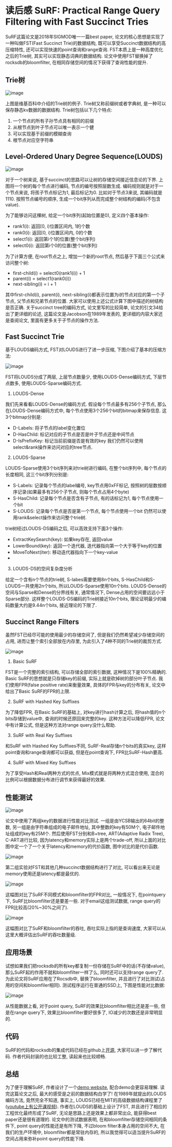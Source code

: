 # 读后感 SuRF: Practical Range Query Filtering with Fast Succinct Tries

SuRF这篇论文是2018年SIGMOD唯一一篇best paper, 论文的核心思想是实现了一种叫做FST(Fast Succinct Trie)的数据结构, 既可以享受Succinct数据结构的高压缩特性, 还可以实现快速的point查询和range查询. FST本质上是一种高度优化之后的Trie树, 其实可以实现静态词典的数据结构. 论文中使用FST替换掉了rocksdb的bloomfilter, 在相同存储空间的情况下获得了查询性能的提升.

## Trie树
![image](http://note.youdao.com/yws/res/214/BE0B03F853D546FEB6C53356F1BD0C96)

上图是维基百科中介绍的Trie树的例子. Trie树又称前缀树或者字典树, 是一种可以保存静态kv数据的数据结构. Trie树包括以下几个特点:
   1. 一个节点的所有子孙节点具有相同的前缀
   2. 从根节点到叶子节点可以唯一表示一个健
   3. 可以实现基于前缀的模糊查询
   4. 根节点对应空字符串

## Level-Ordered Unary Degree Sequence(LOUDS)

![image](http://note.youdao.com/yws/res/227/15C129E9C4B44FFEA41C9715F3BC09E6)

对于一个树来说, 基于succinct的思路可以让树的存储空间接近信息论的下界. 上图将一个树的每个节点进行编码, 节点的编号按照层数生成. 编码规则就是对于一个节点来说, 将孩子节点标记为1, 最后标记为0. 比如对于节点3来说, 其编码就是1110. 按照节点编号的顺序, 生成一个bit序列从而完成整个树结构的编码(不包含value).

为了能够访问这棵树, 给定一个bit序列(起始位置是0), 定义四个基本操作:
* rank1(i): 返回[0, i)位置区间内, 1的个数
* rank0(i): 返回[0, i)位置区间内, 0的个数
* select1(i): 返回第i个1的位置(整个bit序列)
* select0(i): 返回第i个0的位置(整个bit序列)

为了计算方便, 在root节点之上, 增加一个新的root节点, 然后基于下面三个公式来访问整个树:

* first-child(i) = select0(rank1(i)) + 1
* parent(i) = select1(rank0(i))
* next-sibling(i) = i + 1

其中first-child(i), parent(i), next-sibling(i)都表示位置为i的节点对应的第一个子节点, 父节点和兄弟节点的位置. 大家可以使用上述公式计算下图中描述的树结构是否正确. 关于succinct tree的编码方式, 论文里写的比较简单, 论文的引文34给出了更详细的论述, 这篇论文是Jacobson在1989年发表的, 更详细的内容大家还是查阅论文, 里面有更多关于子节点的操作方法.

## Fast Succinct Trie
基于LOUDS编码方式, FST对LOUDS进行了进一步压缩, 下图介绍了基本的压缩方法:

![image](http://note.youdao.com/yws/res/289/5F2F376364BD4898A2A74DCFC322F0DB)

FST将LOUDS分成了两层, 上层节点数量少, 使用LOUDS-Dense编码方式, 下层节点数多, 使用LOUDS-Sparse编码方式. 

1.    LOUDS-Dense

我们先来看看LOUDS-Dense的编码方式. 假设每个节点最多有256个子节点, 那么在LOUDS-Dense编码方式中, 每个节点使用3个256个bit的bitmap来保存信息. 这3个bitmap分别是:
* D-Labels: 将子节点的label变化置位
* D-HasChild: 标记对应的子节点是否是叶子节点还是中间节点
* D-IsPrefixKey: 标记当前前缀是否是有效的key
我们仍然可以使用select&rank操作来访问对应的tree节点.

2.    LOUDS-Sparse

LOUDS-Sparse使用3个bit序列来对trie树进行编码, 在整个bit序列中, 每个节点的长度相同, 这三个bit序列分别是:
* S-Labels: 记录每个节点的label编号, key节点用0xFF标记, 按照树的层数按顺序记录(如果最多有256个子节点, 则每个节点占用4个byte)
* S-HasChild: 记录每个节点是否含有子节点, 有的话标记为1, 每个节点使用一个bit
* S-LOUDS: 记录每个节点是否是第一个节点, 每个节点使用一个bit
仍然可以使用rank&select操作来访问整个trie树.

trie树经过LOUDS-DS编码之后, 可以高效支持下面3个操作:
* ExtractKeySearch(key): 如果key存在, 返回value
* LowerBound(key): 返回一个迭代器, 迭代器指向第一个大于等于key的位置
* MoveToNext(iter): 移动迭代器指向下一个key-value
* 

3.    LOUDS-DS的空间复杂度分析

给定一个含有n个节点的trie树, S-labes需要使用8n个bits, S-HasChild和S-LOUDS一共使用2n个bits, 所以LOUDS-Sparse使用10n个bits. LOUDS-Dense的空间与Sparse和Dense的分界线有关, 通常情况下, Dense占用的空间要远远小于Sparse部分. 这样整个LOUDS-DS编码的Trie树接近10n个bits, 理论证明最少的编码数量大约是9.44n个bits, 接近理论的下限了.

## Succinct Range Filters

虽然FST已经尽可能的使用最少的存储空间了, 但是我们仍然希望减少存储空间的占用, 进而让整个索引全部放在内存里, 为此引入了4种不同的Trie树的裁剪方式.

![image](http://note.youdao.com/yws/res/403/3C7E9E50369849D3A73610E2133C6B9F)

1.    Basic SuRF

FST是一个完整的索引结构, 可以存储全部的索引数据, 这种情况下是100%精确的. Basic SuRF的思想就是只存储key的前缀, 实际上就是砍掉树的部分叶子节点. 我们使用FPR(false positive rate)来衡量效果, 具体的FPR与key的分布有关, 论文中给出了Basic SuRF的FPR的上限.

2.    SuRF with Hashed Key Suffixes

为了降低FPR, 在Basic SuRF的基础上, 对key进行hash计算之后, 将hash值的n个bits存储到value中, 查询的时候还原回来完整的key. 这种方法可以降低FPR, 论文中有计算公式, 但是这种方法对range query没什么帮助.

3.    SuRF with Real Key Suffixes

和SuRF with Hashed Key Suffixes不同, SuRF-Real存储n个bits的真实key, 这样point查询和range查询都可以获益, 但是在point查询下, FPR比SuRF-Hash要高.

4.    SuRF with Mixed Key Suffixes

为了享受Hash和Real两种方式的优点, Mix模式就是将两种方式混合使用, 混合的比例可以根据数据分布进行调节来获得最好的效果.

## 性能测试

![image](http://note.youdao.com/yws/res/472/1E68760A7EBE40B0A198F2547F831121)

论文中使用了两组key的数据进行性能对比测试. 一组是由YCSB输出的64bit的整数, 另一组是由字符串组成的电子邮件地址, 其中整数的key有50M个, 电子邮件地址组成的key有25M个. 然后使用FST分别和B+tree, ART(Adaptive Radix Tree), C-ART进行比较, 因为latency和memory实际上是两个trade-off, 所以上面的对比图中定一个了一个关于latency和memory的代价函数, 图中对比的是代价函数.

![image](http://note.youdao.com/yws/res/476/6DC019FD8F9644139A713A3ACE48F583)

第二组实验对FST和其他几种succinct数据结构进行了对比, 可以看出来无论是memory使用还是latency都是最优的.

![image](http://note.youdao.com/yws/res/481/F4B663C0E19846A28EF389B6F7E1F147)

这幅图对比了SuRF不同模式和bloomfilter的FPR对比, 一般情况下, 在pointquery下, SuRF比bloomfilter还是要差一些. 对于email这组测试数据, range query的FPR比较高(20%~30%之间了).

![image](http://note.youdao.com/yws/res/488/56DD3D8B5EED476E9D659C0511D38832)

这幅图对比了SuRF和bloomfilter的吞吐, 吞吐实际上指的是查询速度, 大家可以从这里大概评估出SuRF的吞吐数量级.

## 应用场景
试想如果我们把rocksdb的所有key都复制一份存储在SuRF中的话(不存储value), 那么SuRF起的作用不就和bloomfilter一样了么, 同时还可以支持range query了. 为此论文将SuRF应用在了Rocsdb中, 替换了bloomfilter, 并且进行了对比测试(占用的空间和bloomfiler相同). 测试程序运行在普通的SSD上, 下图是性能对比数据:

![image](http://note.youdao.com/yws/res/505/BD0D0D24ED964972821A72E3AD0AA599)

从性能数据上看, 对于point query, SuRF的效果比bloomfilter相比还是差一些, 但是在range query下, 效果比bloomfilter要好很多了, IO减少的次数还是非常明显的.

## 代码
SuRF的代码和rocksdb的集成代码已经在github上[开源](https://github.com/efficient/SuRF), 大家可以进一步了解代码. 作者代码封装的也比较工整, 读起来也比较顺畅.

## 总结
为了便于理解SuRF, 作者设计了一个[demo website](https://www.rangefilter.io/), 配合demo会更容易理解. 读完这篇论文之后, 最大的感受是之前的数据结构白学了! 在1989年就提出的LOUDS编码方法, 竟然完全不知道, 事实上, LOUDS已经在MIT的高级数据结构课程里了([youtube上有公开课视频](https://www.youtube.com/watch?reload=9&v=3Y2weLDiUWw/)). 作者在LOUDS的基础上设计了FST, 并且进行了相应的工程优化最终形成了SuRF, 无论是思路上还是效果上都非常出众, 能获得best paper还是很有道理的. 论文中的测试数据表明, 在和bloomfilter存储空间相同的条件下, point query的性能还是有所下降, 不过bloom filter本身占用的空间不大, 在我们的生产环境中, bloomfilter都是常驻内存的, 所以我觉得可以适当提升SuRF的空间占用来弥补point query的性能下降.
